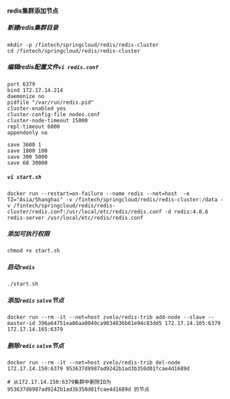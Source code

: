 #### redis集群添加节点

##### 新建redis集群目录

```
mkdir -p /fintech/springcloud/redis/redis-cluster
cd /fintech/springcloud/redis/redis-cluster
```

##### 编辑redis配置文件`vi redis.conf`

```
port 6379
bind 172.17.14.214
daemonize no
pidfile "/var/run/redis.pid"
cluster-enabled yes
cluster-config-file nodes.conf
cluster-node-timeout 15000
repl-timeout 6000
appendonly no

save 3600 1
save 1800 100
save 300 5000
save 60 30000

```

##### `vi start.sh`

```
docker run --restart=on-failure --name redis --net=host  -e TZ="Asia/Shanghai" -v /fintech/springcloud/redis/redis-cluster:/data -v /fintech/springcloud/redis/redis-cluster/redis.conf:/usr/local/etc/redis/redis.conf -d redis:4.0.6 redis-server /usr/local/etc/redis/redis.conf
```

##### 添加可执行权限

```
chmod +x start.sh
```

##### 启动`redis`

```
./start.sh
```

##### 添加`redis` `salve`节点

```
docker run --rm -it --net=host zvelo/redis-trib add-node --slave --master-id 396a64751ea86aa0049ca9834836b61e94c83dd5 172.17.14.105:6379 172.17.14.165:6379
```

##### 删除`redis` `salve`节点

```
docker run --rm -it --net=host zvelo/redis-trib del-node 172.17.14.150:6379 953637d8987ad9242b1ad3b350d01fcae4d1689d

# 从172.17.14.150:6379集群中删除ID为 953637d8987ad9242b1ad3b350d01fcae4d1689d 的节点
```

